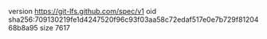 version https://git-lfs.github.com/spec/v1
oid sha256:709130219fe1d4247520f96c93f03aa58c72edaf517e0e7b729f8120468b8a95
size 7617
